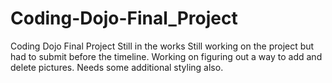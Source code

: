 # Coding-Dojo-Final_Project
Coding Dojo Final Project Still in the works
Still working on the project but had to submit before the timeline. Working on figuring out a way to add and delete pictures. Needs some additional styling also. 
